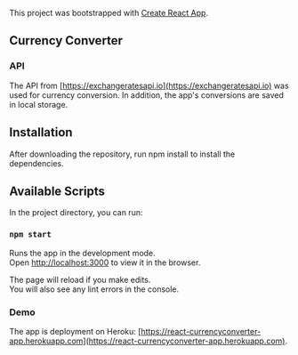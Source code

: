 

This project was bootstrapped with [Create React App](https://github.com/facebook/create-react-app).

## Currency Converter

### API

The API from [https://exchangeratesapi.io](https://exchangeratesapi.io) was used for currency conversion. In addition, the app's conversions are saved in local storage.

## Installation

 After downloading the repository, run npm install to install the dependencies.

 ## Available Scripts

 In the project directory, you can run:

 ### `npm start`

 Runs the app in the development mode.<br>
 Open [http://localhost:3000](http://localhost:3000) to view it in the browser.

 The page will reload if you make edits.<br>
 You will also see any lint errors in the console.

### Demo

The app is deployment on Heroku: [https://react-currencyconverter-app.herokuapp.com](https://react-currencyconverter-app.herokuapp.com).